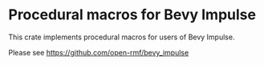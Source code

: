 # Procedural macros for Bevy Impulse

This crate implements procedural macros for users of Bevy Impulse.

Please see https://github.com/open-rmf/bevy_impulse
